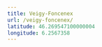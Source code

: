 ```yaml
---
title: Veigy-Foncenex
url: /veigy-foncenex/
latitude: 46.269547100000004
longitude: 6.2567358
---
```

